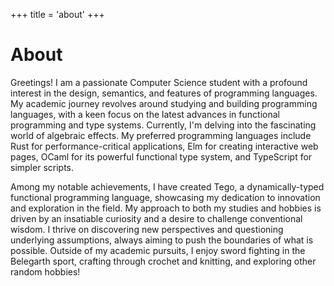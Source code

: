 +++
title = 'about'
+++
# About

Greetings! I am a passionate Computer Science student with a profound interest
in the design, semantics, and features of programming languages. My academic
journey revolves around studying and building programming languages, with a keen
focus on the latest advances in functional programming and type systems.
Currently, I'm delving into the fascinating world of algebraic effects. My
preferred programming languages include Rust for performance-critical
applications, Elm for creating interactive web pages, OCaml for its powerful
functional type system, and TypeScript for simpler scripts.

Among my notable achievements, I have created Tego, a dynamically-typed
functional programming language, showcasing my dedication to innovation and
exploration in the field. My approach to both my studies and hobbies is driven
by an insatiable curiosity and a desire to challenge conventional wisdom. I
thrive on discovering new perspectives and questioning underlying assumptions,
always aiming to push the boundaries of what is possible. Outside of my academic
pursuits, I enjoy sword fighting in the Belegarth sport, crafting through
crochet and knitting, and exploring other random hobbies!
